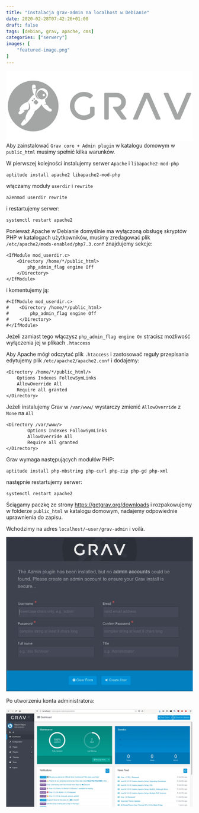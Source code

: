 ```yaml
---
title: "Instalacja grav-admin na localhost w Debianie"
date: 2020-02-28T07:42:26+01:00
draft: false
tags: [debian, grav, apache, cms]
categories: ["serwery"]
images: [
	"featured-image.png"
]
---
```

![](featured-image.png)
Aby zainstalować `Grav core + Admin plugin` w katalogu domowym w `public_html` musimy spełnić kilka warunków.

W pierwszej kolejności instalujemy serwer `Apache` i `libapache2-mod-php`
```
aptitude install apache2 libapache2-mod-php
```
włączamy moduły `userdir` i `rewrite`
```
a2enmod userdir rewrite
```
i restartujemy serwer:
```
systemctl restart apache2
```
Ponieważ Apache w Debianie domyślnie ma wyłączoną obsługę skryptów PHP w katalogach użytkowników, musimy zredagować plik `/etc/apache2/mods-enabled/php7.3.conf`
znajdujemy sekcje:
```
<IfModule mod_userdir.c>
    <Directory /home/*/public_html>
        php_admin_flag engine Off
    </Directory>
</IfModule>
```
i komentujemy ją:
```
#<IfModule mod_userdir.c>
#    <Directory /home/*/public_html>
#        php_admin_flag engine Off
#    </Directory>
#</IfModule>
```
Jeżeli zamiast tego włączysz `php_admin_flag engine On` stracisz możliwość wyłączenia jej w plikach `.htaccess`

Aby Apache mógł odczytać plik `.htaccess` i zastosować reguły przepisania edytujemy plik `/etc/apache2/apache2.conf` i dodajemy:
```
<Directory /home/*/public_html/>
    Options Indexes FollowSymLinks
    AllowOverride All
    Require all granted
</Directory>
```
Jeżeli instalujemy Grav w `/var/www/` wystarczy zmienić `AllowOverride` z `None` na `All`
```
<Directory /var/www/>
        Options Indexes FollowSymLinks
        AllowOverride All
        Require all granted
</Directory>
```

Grav wymaga następujących modułów PHP:
```
aptitude install php-mbstring php-curl php-zip php-gd php-xml
```
następnie restartujemy serwer:
```
systemctl restart apache2
```
Ściągamy paczkę ze strony https://getgrav.org/downloads i rozpakowujemy w folderze `public_html` w katalogu domowym, nadajemy odpowiednie uprawnienia do zapisu.

Wchodzimy na adres `localhost/~user/grav-admin` i voilà.

![grav-admin-signup](grav-admin-signup.webp)

Po utworzeniu konta administratora:

![grav-admin-dashboard](grav-admin-dashboard.webp)

